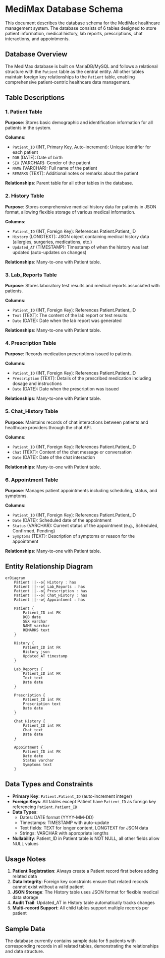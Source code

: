 # MediMax Database Schema

This document describes the database schema for the MediMax healthcare management system. The database consists of 6 tables designed to store patient information, medical history, lab reports, prescriptions, chat interactions, and appointments.

## Database Overview

The MediMax database is built on MariaDB/MySQL and follows a relational structure with the `Patient` table as the central entity. All other tables maintain foreign key relationships to the `Patient` table, enabling comprehensive patient-centric healthcare data management.

## Table Descriptions

### 1. Patient Table
**Purpose**: Stores basic demographic and identification information for all patients in the system.

**Columns**:
- `Patient_ID` (INT, Primary Key, Auto-increment): Unique identifier for each patient
- `DOB` (DATE): Date of birth
- `SEX` (VARCHAR): Gender of the patient
- `NAME` (VARCHAR): Full name of the patient
- `REMARKS` (TEXT): Additional notes or remarks about the patient

**Relationships**: Parent table for all other tables in the database.

### 2. History Table
**Purpose**: Stores comprehensive medical history data for patients in JSON format, allowing flexible storage of various medical information.

**Columns**:
- `Patient_ID` (INT, Foreign Key): References Patient.Patient_ID
- `History` (LONGTEXT): JSON object containing medical history data (allergies, surgeries, medications, etc.)
- `Updated_AT` (TIMESTAMP): Timestamp of when the history was last updated (auto-updates on changes)

**Relationships**: Many-to-one with Patient table.

### 3. Lab_Reports Table
**Purpose**: Stores laboratory test results and medical reports associated with patients.

**Columns**:
- `Patient_ID` (INT, Foreign Key): References Patient.Patient_ID
- `Text` (TEXT): The content of the lab report or test results
- `Date` (DATE): Date when the lab report was generated

**Relationships**: Many-to-one with Patient table.

### 4. Prescription Table
**Purpose**: Records medication prescriptions issued to patients.

**Columns**:
- `Patient_ID` (INT, Foreign Key): References Patient.Patient_ID
- `Prescription` (TEXT): Details of the prescribed medication including dosage and instructions
- `Date` (DATE): Date when the prescription was issued

**Relationships**: Many-to-one with Patient table.

### 5. Chat_History Table
**Purpose**: Maintains records of chat interactions between patients and healthcare providers through the chat API.

**Columns**:
- `Patient_ID` (INT, Foreign Key): References Patient.Patient_ID
- `Chat` (TEXT): Content of the chat message or conversation
- `Date` (DATE): Date of the chat interaction

**Relationships**: Many-to-one with Patient table.

### 6. Appointment Table
**Purpose**: Manages patient appointments including scheduling, status, and symptoms.

**Columns**:
- `Patient_ID` (INT, Foreign Key): References Patient.Patient_ID
- `Date` (DATE): Scheduled date of the appointment
- `Status` (VARCHAR): Current status of the appointment (e.g., Scheduled, Confirmed, Pending)
- `Symptoms` (TEXT): Description of symptoms or reason for the appointment

**Relationships**: Many-to-one with Patient table.

## Entity Relationship Diagram

```mermaid
erDiagram
    Patient ||--o{ History : has
    Patient ||--o{ Lab_Reports : has
    Patient ||--o{ Prescription : has
    Patient ||--o{ Chat_History : has
    Patient ||--o{ Appointment : has

    Patient {
        Patient_ID int PK
        DOB date
        SEX varchar
        NAME varchar
        REMARKS text
    }

    History {
        Patient_ID int FK
        History json
        Updated_AT timestamp
    }

    Lab_Reports {
        Patient_ID int FK
        Text text
        Date date
    }

    Prescription {
        Patient_ID int FK
        Prescription text
        Date date
    }

    Chat_History {
        Patient_ID int FK
        Chat text
        Date date
    }

    Appointment {
        Patient_ID int FK
        Date date
        Status varchar
        Symptoms text
    }
```

## Data Types and Constraints

- **Primary Key**: `Patient.Patient_ID` (auto-increment integer)
- **Foreign Keys**: All tables except Patient have `Patient_ID` as foreign key referencing `Patient.Patient_ID`
- **Data Types**:
  - Dates: DATE format (YYYY-MM-DD)
  - Timestamps: TIMESTAMP with auto-update
  - Text fields: TEXT for longer content, LONGTEXT for JSON data
  - Strings: VARCHAR with appropriate lengths
- **Nullability**: Patient_ID in Patient table is NOT NULL, all other fields allow NULL values

## Usage Notes

1. **Patient Registration**: Always create a Patient record first before adding related data
2. **Data Integrity**: Foreign key constraints ensure that related records cannot exist without a valid patient
3. **JSON Storage**: The History table uses JSON format for flexible medical data storage
4. **Audit Trail**: Updated_AT in History table automatically tracks changes
5. **Multi-record Support**: All child tables support multiple records per patient

## Sample Data

The database currently contains sample data for 5 patients with corresponding records in all related tables, demonstrating the relationships and data structure.